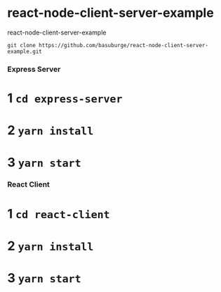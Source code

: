 # react-node-client-server-example
react-node-client-server-example

`git clone https://github.com/basuburge/react-node-client-server-example.git`


### Express Server

# 1 `cd express-server`

# 2 `yarn install`

# 3 `yarn start`


### React Client

# 1 `cd react-client`

# 2 `yarn install`

# 3 `yarn start`

